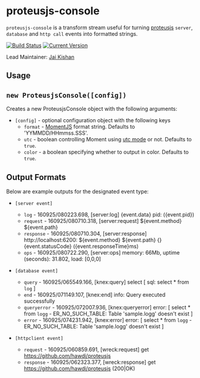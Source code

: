 # proteusjs-console

`proteusjs-console` is a transform stream useful for turning [proteusjs](https://github.com/hawdi/proteusjs) `server`, `database` and `http call` events into formatted strings.

[![Build Status](https://api.travis-ci.org/hawdi/proteusjs-console.svg?branch=master)](http://travis-ci.org/hawdi/proteusjs-console)
[![Current Version](https://img.shields.io/npm/v/proteusjs-console.svg)](https://www.npmjs.com/package/proteusjs-console)

Lead Maintainer: [Jai Kishan](https://github.com/geekjai)

## Usage

## `new ProteusjsConsole([config])`
Creates a new ProteusjsConsole object with the following arguments:

- `[config]` - optional configuration object with the following keys
	- `format` - [MomentJS](http://momentjs.com/docs/#/displaying/format/) format string. Defaults to 'YYMMDD/HHmmss.SSS'.
	- `utc` - boolean controlling Moment using [utc mode](http://momentjs.com/docs/#/parsing/utc/) or not. Defaults to `true`.
	- `color` - a boolean specifying whether to output in color. Defaults to `true`.

## Output Formats
Below are example outputs for the designated event type:

- `[server event]`
	- `log` - 160925/080223.698, [server:log] {event.data} pid: ({event.pid})
	- `request` - 160925/080710.318, [server:request] ${event.method} ${event.path}
	- `response` - 160925/080710.304, [server:response] http://localhost:6200: ${event.method} ${event.path} {} {event.statusCode} ({event.responseTime}ms)
	- `ops` - 160925/080722.290, [server:ops] memory: 66Mb, uptime (seconds): 31.802, load: [0,0,0]

- `[database event]`
	- `query` - 160925/065549.166, [knex:query] select [ sql: select * from `log` ]
	- `end`	-	160925/071149.107, [knex:end] info: Query executed successfully
	- `queryerror` - 160925/072007.936, [knex:queryerror] error: [ select * from `logg` - ER_NO_SUCH_TABLE: Table 'sample.logg' doesn't exist ]
	- `error`	- 160925/074231.942, [knex:error] error: [ select * from `logg` - ER_NO_SUCH_TABLE: Table 'sample.logg' doesn't exist ]

- `[httpclient event]`
	- `request` - 160925/060859.691, [wreck:request] get https://github.com/hawdi/proteusjs
	- `response` - 160925/062323.377, [wreck:response] get https://github.com/hawdi/proteusjs (200|OK)
